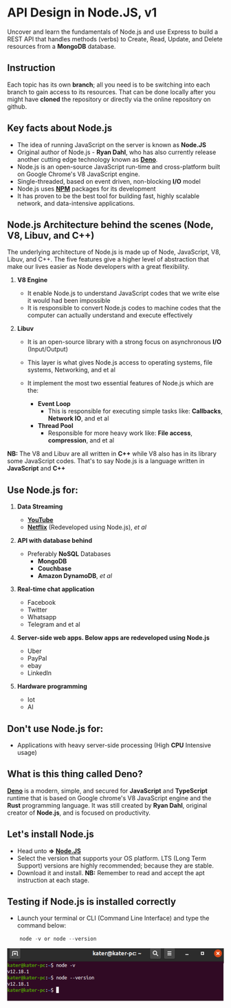 # API Design in Node.JS, v1

Uncover and learn the fundamentals of Node.js and use Express to build a REST API that handles methods (verbs) to Create, Read, Update, and Delete resources from a **MongoDB** database.

## Instruction

Each topic has its own **branch**; all you need is to be switching into each branch to gain access to its resources. That can be done locally after you might have **cloned** the repository or directly via the online repository on github.

## Key facts about Node.js

- The idea of running JavaScript on the server is known as **Node.JS**
- Original author of Node.js - **Ryan Dahl**, who has also currently release another cutting edge technology known as **[Deno](https://deno.land)**.
- Node.js is an open-source JavaScript run-time and cross-platform built on Google Chrome's V8 JavaScript engine.
- Single-threaded, based on event driven, non-blocking **I/O** model
- Node.js uses **[NPM](https://npmjs.com)** packages for its development
- It has proven to be the best tool for building fast, highly scalable network, and data-intensive applications.

## Node.js Architecture behind the scenes (Node, V8, Libuv, and C++)

The underlying architecture of Node.js is made up of Node, JavaScript, V8, Libuv, and C++. The five features give a higher level of abstraction that make our lives easier as Node developers with a great flexibility.

1. **V8 Engine**
   - It enable Node.js to understand JavaScript codes that we write else it would had been impossible
   - It is responsible to convert Node.js codes to machine codes that the computer can actually understand and execute effectively
2. **Libuv**

   - It is an open-source library with a strong focus on asynchronous **I/O** (Input/Output)
   - This layer is what gives Node.js access to operating systems, file systems, Networking, and et al
   - It implement the most two essential features of Node.js which are the:

     - **Event Loop**
       - This is responsible for executing simple tasks like: **Callbacks**, **Network IO**, and et al
     - **Thread Pool**
       - Responsible for more heavy work like: **File access**, **compression**, and et al

**NB:** The V8 and Libuv are all written in **C++** while V8 also has in its library some JavaScript codes. That's to say Node.js is a language written in **JavaScript** and **C++**

## Use Node.js for:

1. **Data Streaming**

   - **[YouTube](https://www.youtube.com/)**
   - **[Netflix](https://www.netflix.com/)** (Redeveloped using Node.js), _et al_

2. **API with database behind**
   - Preferably **NoSQL** Databases
     - **MongoDB**
     - **Couchbase**
     - **Amazon DynamoDB**, _et al_
3. **Real-time chat application**
   - Facebook
   - Twitter
   - Whatsapp
   - Telegram and et al
4. **Server-side web apps. Below apps are redeveloped using Node.js**
   - Uber
   - PayPal
   - ebay
   - Linkedln
5. **Hardware programming**
   - Iot
   - AI

## Don't use Node.js for:

- Applications with heavy server-side processing (High **CPU** Intensive usage)

## What is this thing called Deno?

**[Deno](https://deno.land)** is a modern, simple, and secured for **JavaScript** and **TypeScript** runtime that is based on Google chrome's V8 JavaScript engine and the **Rust** programming language. It was still created by **Ryan Dahl**, original creator of **Node.js**, and is focused on productivity.

## Let's install Node.js

- Head unto **=> [Node.JS](https://nodejs.org)**
- Select the version that supports your OS platform. LTS (Long Term Support) versions are highly recommended; because they are stable.
- Download it and install. **NB:** Remember to read and accept the apt instruction at each stage.

## Testing if Node.js is installed correctly

- Launch your terminal or CLI (Command Line Interface) and type the command below:

```javascript
    node -v or node --version
```

![Check Node](/src/img/node_test.png)
